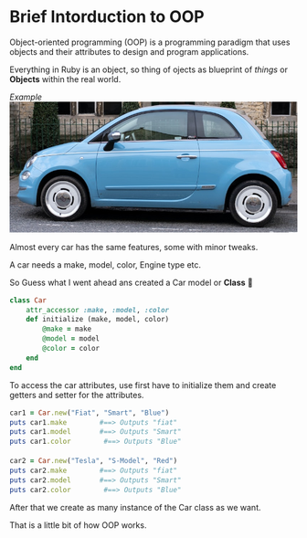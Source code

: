 # Brief Intorduction to OOP
Object-oriented programming (OOP) is a programming paradigm that uses objects and their attributes to design and program applications. 

Everything in Ruby is an object, so thing of ojects as blueprint of _things_ or **Objects** within the real world.

_Example_
![Car object](images/car-object.jpg)

Almost every car has the same features, some with minor tweaks.

A car needs a make, model, color, Engine type etc.

So Guess what I went ahead ans created a Car model or **Class** 💯
```Ruby
class Car 
    attr_accessor :make, :model, :color
    def initialize (make, model, color)
        @make = make
        @model = model
        @color = color
    end
end
```
To access the car attributes, use first have to initialize them and create getters and setter for the attributes.

```Ruby
car1 = Car.new("Fiat", "Smart", "Blue")
puts car1.make        #==> Outputs "fiat"
puts car1.model       #==> Outputs "Smart"
puts car1.color        #==> Outputs "Blue"

car2 = Car.new("Tesla", "S-Model", "Red")
puts car2.make        #==> Outputs "fiat"
puts car2.model       #==> Outputs "Smart"
puts car2.color        #==> Outputs "Blue"
```
After that we create as many instance of the Car class as we want. 

That is a little bit of how OOP works.

